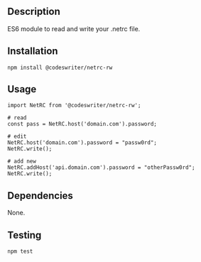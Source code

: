 Description
-----------

ES6 module to read and write your .netrc file.

Installation
------------

    npm install @codeswriter/netrc-rw


Usage
-----

    import NetRC from '@codeswriter/netrc-rw';
    
    # read
    const pass = NetRC.host('domain.com').password;

    # edit
    NetRC.host('domain.com').password = "passw0rd";
    NetRC.write();

    # add new
    NetRC.addHost('api.domain.com').password = "otherPassw0rd";
    NetRC.write();

Dependencies
------------

None.


Testing
-------
    
    npm test

